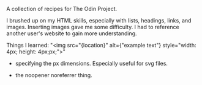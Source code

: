 A collection of recipes for The Odin Project. 

I brushed up on my HTML skills, especially with lists, headings, links, and images.
Inserting images gave me some difficulty. I had to reference another user's website to gain more understanding.

Things I learned:
"<img src="{location}" alt={"example text"} style="width: 4px; height: 4px;px;">"
- specifying the px dimensions. Especially useful for svg files.

- the noopener noreferrer thing. 
